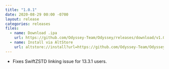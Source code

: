 ```yaml
---
title: "1.0.1"
date: 2020-08-29 00:00 -0700
layout: release
categories: releases
files:
  - name: Download .ipa
    url: https://github.com/Odyssey-Team/Odyssey/releases/download/v1.0.1/Odyssey-1.0.1.ipa
  - name: Install via AltStore
    url: altstore://install?url=https://github.com/Odyssey-Team/Odyssey/releases/download/v1.0.1/Odyssey-1.0.1.ipa
---
```


* Fixes SwiftZSTD linking issue for 13.3.1 users.
